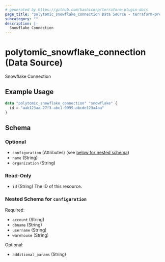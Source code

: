 ```yaml
---
# generated by https://github.com/hashicorp/terraform-plugin-docs
page_title: "polytomic_snowflake_connection Data Source - terraform-provider-polytomic"
subcategory: ""
description: |-
  Snowflake Connection
---
```


# polytomic_snowflake_connection (Data Source)

Snowflake Connection

## Example Usage

```terraform
data "polytomic_snowflake_connection" "snowflake" {
  id = "aab123aa-27f3-abc1-9999-abcde123a4aa"
}
```

<!-- schema generated by tfplugindocs -->
## Schema

### Optional

- `configuration` (Attributes) (see [below for nested schema](#nestedatt--configuration))
- `name` (String)
- `organization` (String)

### Read-Only

- `id` (String) The ID of this resource.

<a id="nestedatt--configuration"></a>
### Nested Schema for `configuration`

Required:

- `account` (String)
- `dbname` (String)
- `username` (String)
- `warehouse` (String)

Optional:

- `additional_params` (String)


